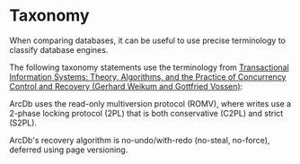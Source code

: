 # Taxonomy

When comparing databases, it can be useful to use precise terminology to classify database engines.

The following taxonomy statements use the terminology from [Transactional Information Systems: Theory, Algorithms, and the Practice of Concurrency Control and Recovery (Gerhard Weikum and Gottfried Vossen)](https://amzn.to/3KREWtG):

ArcDb uses the read-only multiversion protocol (ROMV), where writes use a 2-phase locking protocol (2PL) that is both conservative (C2PL) and strict (S2PL).

ArcDb's recovery algorithm is no-undo/with-redo (no-steal, no-force), deferred using page versioning.
